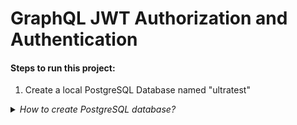 # GraphQL JWT Authorization and Authentication

#### Steps to run this project:

1. Create a local PostgreSQL Database named "ultratest"

<details><summary><em>How to create PostgreSQL database?</em></summary>
<p>
```
   
   Install Homebrew (https://brew.sh/) or run the command in terminal `brew -v` to make sure Brew installed
   
```
</p>
</details>


2. Move the folder server and make a backend server available:

- Install dependencies by running `npm install` command.
- Create .env file with 2 variables:
  `ACCESS_TOKEN_SECRET=accesssecret`
  `REFRESH_TOKEN_SECRET=refreshsecret`

- Run npm run start

3. To run the front-end move the directory react-webpack

- Install dependencies by running npm install command.
- Create .env file with 2 variables:
  `GRAPHQL_QUERY = http://localhost:4000/graphql`
  `REFRESH_TOKEN = http://localhost:4000/refresh`

- Run development server with `npm run start`
